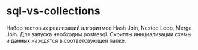 # sql-vs-collections
Набор тестовых реализаций алгоритмов Hash Join, Nested Loop, Merge Join. 
Для запуска необходим postresql. Скрипты инициализации схемы и данных находятся в соответсвующей папке.
